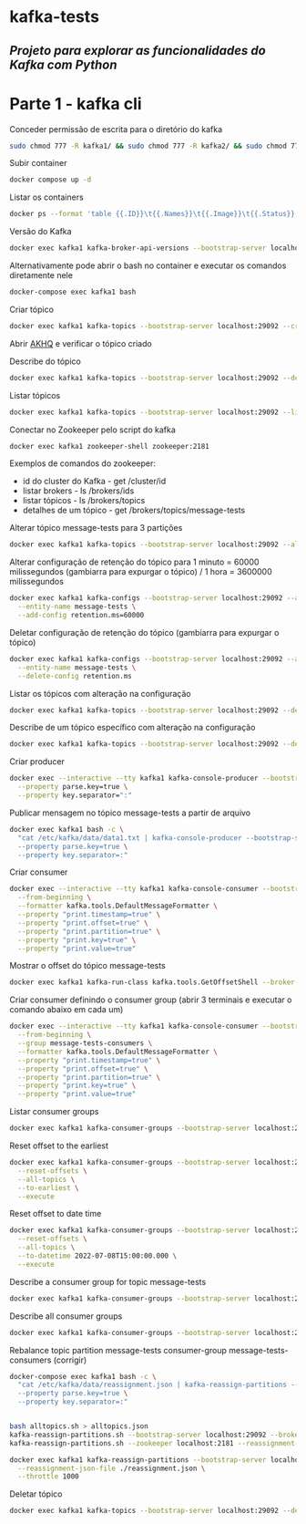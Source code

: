 # kafka-tests

## _Projeto para explorar as funcionalidades do Kafka com Python_

# Parte 1 - kafka cli #


Conceder permissão de escrita para o diretório do kafka
```bash
sudo chmod 777 -R kafka1/ && sudo chmod 777 -R kafka2/ && sudo chmod 777 -R kafka3/
```

Subir container
```bash
docker compose up -d
```

Listar os containers
```bash
docker ps --format 'table {{.ID}}\t{{.Names}}\t{{.Image}}\t{{.Status}}'
```

Versão do Kafka
```bash
docker exec kafka1 kafka-broker-api-versions --bootstrap-server localhost:9092 --version
```

Alternativamente pode abrir o bash no container e executar os comandos diretamente nele
```bash
docker-compose exec kafka1 bash
```

Criar tópico
```bash
docker exec kafka1 kafka-topics --bootstrap-server localhost:29092 --create --topic message-tests --if-not-exists
```

Abrir [AKHQ][akhq] e verificar o tópico criado 

Describe do tópico
```bash
docker exec kafka1 kafka-topics --bootstrap-server localhost:29092 --describe --topic message-tests
```

Listar tópicos
```bash
docker exec kafka1 kafka-topics --bootstrap-server localhost:29092 --list
```

Conectar no Zookeeper pelo script do kafka
```bash
docker exec kafka1 zookeeper-shell zookeeper:2181
```
Exemplos de comandos do zookeeper:
* id do cluster do Kafka - get /cluster/id
* listar brokers - ls /brokers/ids
* listar tópicos - ls /brokers/topics
* detalhes de um tópico - get /brokers/topics/message-tests

Alterar tópico message-tests para 3 partições
```bash
docker exec kafka1 kafka-topics --bootstrap-server localhost:29092 --alter --topic message-tests --partitions=3 --replication-factor=2
```

Alterar configuração de retenção do tópico para 1 minuto = 60000 milissegundos (gambiarra para expurgar o tópico) / 1 hora = 3600000 milissegundos
```bash
docker exec kafka1 kafka-configs --bootstrap-server localhost:29092 --alter --entity-type topics \
  --entity-name message-tests \
  --add-config retention.ms=60000
```

Deletar configuração de retenção do tópico (gambiarra para expurgar o tópico)
```bash
docker exec kafka1 kafka-configs --bootstrap-server localhost:29092 --alter --entity-type topics \
  --entity-name message-tests \
  --delete-config retention.ms
```

Listar os tópicos com alteração na configuração
```bash
docker exec kafka1 kafka-topics --bootstrap-server localhost:29092 --describe --topics-with-overrides
```

Describe de um tópico específico com alteração na configuração
```bash
docker exec kafka1 kafka-topics --bootstrap-server localhost:29092 --describe --entity-type topics --entity-name message-tests
```

Criar producer
```bash
docker exec --interactive --tty kafka1 kafka-console-producer --bootstrap-server localhost:29092 --topic message-tests \
  --property parse.key=true \
  --property key.separator=":"
``` 

Publicar mensagem no tópico message-tests a partir de arquivo
```bash
docker exec kafka1 bash -c \
  "cat /etc/kafka/data/data1.txt | kafka-console-producer --bootstrap-server localhost:29092 --topic message-tests \
  --property parse.key=true \
  --property key.separator=:"
```

Criar consumer
```bash
docker exec --interactive --tty kafka1 kafka-console-consumer --bootstrap-server localhost:29092 --topic message-tests \
  --from-beginning \
  --formatter kafka.tools.DefaultMessageFormatter \
  --property "print.timestamp=true" \
  --property "print.offset=true" \
  --property "print.partition=true" \
  --property "print.key=true" \
  --property "print.value=true"
```

Mostrar o offset do tópico message-tests
```bash
docker exec kafka1 kafka-run-class kafka.tools.GetOffsetShell --broker-list localhost:29092 --topic message-tests
```

Criar consumer definindo o consumer group (abrir 3 terminais e executar o comando abaixo em cada um)
```bash
docker exec --interactive --tty kafka1 kafka-console-consumer --bootstrap-server localhost:29092 --topic message-tests \
  --from-beginning \
  --group message-tests-consumers \
  --formatter kafka.tools.DefaultMessageFormatter \
  --property "print.timestamp=true" \
  --property "print.offset=true" \
  --property "print.partition=true" \
  --property "print.key=true" \
  --property "print.value=true"
```

Listar consumer groups
```bash
docker exec kafka1 kafka-consumer-groups --bootstrap-server localhost:29092 --list
```

Reset offset to the earliest
```bash
docker exec kafka1 kafka-consumer-groups --bootstrap-server localhost:29092 --group message-tests-consumers \
  --reset-offsets \
  --all-topics \
  --to-earliest \
  --execute
```

Reset offset to date time
```bash
docker exec kafka1 kafka-consumer-groups --bootstrap-server localhost:29092 --group message-tests-consumers \
  --reset-offsets \
  --all-topics \
  --to-datetime 2022-07-08T15:00:00.000 \
  --execute
```

Describe a consumer group for topic message-tests
```bash
docker exec kafka1 kafka-consumer-groups --bootstrap-server localhost:29092 --describe --group message-tests-consumers
```

Describe all consumer groups
```bash
docker exec kafka1 kafka-consumer-groups --bootstrap-server localhost:29092 --describe --all-groups
```

Rebalance topic partition message-tests consumer-group message-tests-consumers (corrigir)
```bash
docker-compose exec kafka1 bash -c \
  "cat /etc/kafka/data/reassignment.json | kafka-reassign-partitions --bootstrap-server localhost:29092 --topic message-tests \
  --property parse.key=true \
  --property key.separator=:"


bash alltopics.sh > alltopics.json
kafka-reassign-partitions.sh --bootstrap-server localhost:29092 --broker-list "0,1,2" --generate --topics-to-move-json-file alltopics.json > reassign.json
kafka-reassign-partitions.sh --zookeeper localhost:2181 --reassignment-json-file reassign.json --execute

docker exec kafka1 kafka-reassign-partitions --bootstrap-server localhost:29092 --execute \
  --reassignment-json-file ./reassignment.json \
  --throttle 1000
``` 

Deletar tópico
```bash
docker exec kafka1 kafka-topics --bootstrap-server localhost:29092 --delete --topic message-tests
```

[//]: # (These are reference links used in the body of this note and get stripped out when the markdown processor does its job. 
There is no need to format nicely because it shouldn't be seen. Thanks SO - http://stackoverflow.com/questions/4823468/store-comments-in-markdown-syntax)
[akhq]: <http://localhost:8080>

